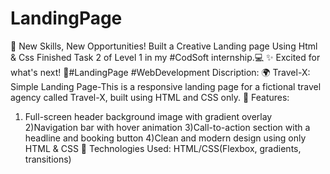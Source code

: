 # LandingPage
🚀 New Skills, New Opportunities! Built a  Creative Landing page Using Html & Css Finished Task 2 of Level 1 in my #CodSoft internship.💻 ✨ Excited for what's next! 🎯#LandingPage #WebDevelopment
Discription:
🌍 Travel-X: Simple Landing Page-This is a responsive landing page for a fictional travel agency called Travel-X, built using HTML and CSS only.
🔹 Features:
1) Full-screen header background image with gradient overlay
2)Navigation bar with hover animation
3)Call-to-action section with a headline and booking button
4)Clean and modern design using only HTML & CSS
📁 Technologies Used:
HTML/CSS(Flexbox, gradients, transitions)
